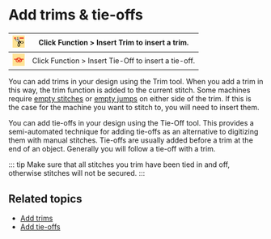 # Add trims & tie-offs

| ![InsertTrim.png](assets/InsertTrim.png)     | Click Function > Insert Trim to insert a trim.       |
| -------------------------------------------- | ---------------------------------------------------- |
| ![InsertTieOff.png](assets/InsertTieOff.png) | Click Function > Insert Tie-Off to insert a tie-off. |

You can add trims in your design using the Trim tool. When you add a trim in this way, the trim function is added to the current stitch. Some machines require [empty stitches](../../glossary/glossary) or [empty jumps](../../glossary/glossary) on either side of the trim. If this is the case for the machine you want to stitch to, you will need to insert them.

You can add tie-offs in your design using the Tie-Off tool. This provides a semi-automated technique for adding tie-offs as an alternative to digitizing them with manual stitches. Tie-offs are usually added before a trim at the end of an object. Generally you will follow a tie-off with a trim.

::: tip
Make sure that all stitches you trim have been tied in and off, otherwise stitches will not be secured.
:::

## Related topics

- [Add trims](../../Quality/connectors/Add_trims)
- [Add tie-offs](../../Quality/connectors/Add_tie-offs)
